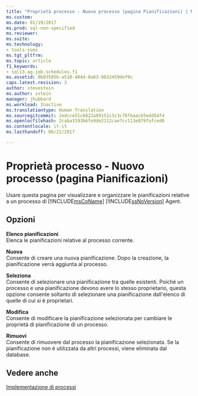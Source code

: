 ```yaml
---
title: "Proprietà processo - Nuovo processo (pagina Pianificazioni) | Microsoft Docs"
ms.custom: 
ms.date: 01/19/2017
ms.prod: sql-non-specified
ms.reviewer: 
ms.suite: 
ms.technology:
- tools-ssms
ms.tgt_pltfrm: 
ms.topic: article
f1_keywords:
- sql13.ag.job.schedules.f1
ms.assetid: 0b03585b-a510-484d-8a63-9b32459def9c
caps.latest.revision: 3
author: stevestein
ms.author: sstein
manager: jhubbard
ms.workload: Inactive
ms.translationtype: Human Translation
ms.sourcegitcommit: 2edcce51c6822a89151c3c3c76fbaacb5edd54f4
ms.openlocfilehash: 2caba3193b6fe9de2112cae7cc113e879fafced8
ms.contentlocale: it-it
ms.lasthandoff: 06/22/2017

---
```

# <a name="job-properties---new-job-schedules-page"></a>Proprietà processo - Nuovo processo (pagina Pianificazioni)
Usare questa pagina per visualizzare e organizzare le pianificazioni relative a un processo di [!INCLUDE[msCoName](../../includes/msconame_md.md)] [!INCLUDE[ssNoVersion](../../includes/ssnoversion_md.md)] Agent.  
  
## <a name="options"></a>Opzioni  
**Elenco pianificazioni**  
Elenca le pianificazioni relative al processo corrente.  
  
**Nuova**  
Consente di creare una nuova pianificazione. Dopo la creazione, la pianificazione verrà aggiunta al processo.  
  
**Seleziona**  
Consente di selezionare una pianificazione tra quelle esistenti. Poiché un processo e una pianificazione devono avere lo stesso proprietario, questa opzione consente soltanto di selezionare una pianificazione dall'elenco di quelle di cui si è proprietari.  
  
**Modifica**  
Consente di modificare la pianificazione selezionata per cambiare le proprietà di pianificazione di un processo.  
  
**Rimuovi**  
Consente di rimuovere dal processo la pianificazione selezionata. Se la pianificazione non è utilizzata da altri processi, viene eliminata dal database.  
  
## <a name="see-also"></a>Vedere anche  
[Implementazione di processi](../../ssms/agent/implement-jobs.md)  
  

